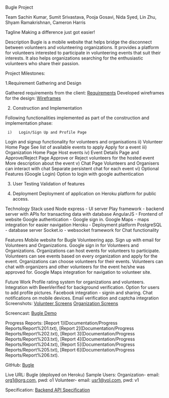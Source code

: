 Bugle Project

Team
Sachin Kumar, Sumit Srivastava, Pooja Gosavi, Nida Syed, Lin Zhu, Shyam Ramakrishnan, Cameron Harris

Tagline
Making a difference just got easier!

Description
Bugle is a mobile website that helps bridge the disconnect between volunteers and volunteering organizations. It provides a platform for volunteers interested to participate in volunteering events that suit their interests. It also helps organizations searching for the enthusiastic volunteers who share their passion.

Project Milestones:

1.Requirement Gathering and Design

Gathered requirements from the client: [Requirements](Requirements.md)
Developed wireframes for the design: [Wireframes](Wireframes)

2. Construction and Implementation

Following functionalities implemented as part of the construction and implementation phase:

     i)   Login/Sign Up and Profile Page
Login and signup functionality for volunteers and organisations
     ii)  Volunteer Home Page
See list of available events to apply
Apply for a event
     iii) Organization Home Page
Host events
     iv) Event Details Page and Approve/Reject Page
Approve or Reject volunteers for the hosted event
More description about the event
      v) Chat Page
Volunteers and Organisers can interact with chat
Separate persistent chat for each event
      vi) Optional Features (Google Login)
Option to login with google authentication
          
3. User Testing
Validation of features

4. Deployment
Deployment of application on Heroku platform for public access.

Technology Stack used
Node express - UI server
Play framework - backend server with APIs for transacting data with database
AngularJS - Frontend of website
Google authentication - Google sign in.
Google Maps - maps integration for easier navigation
Heroku - Deployment platform
PostgreSQL - database server
Socket.io - websocket framework for Chat functionality

Features
Mobile website for Bugle Volunteering app.
Sign up with email for Volunteers and Organizations.
Google sign in for Volunteers and Organizations.
Organizations can host events for volunteers to participate.
Volunteers can see events based on every organization and apply for the event.
Organizations can choose volunteers for their events.
Volunteers can chat with organizers and other volunteers for the event he/she was approved for.
Google Maps integration for navigation to volunteer site.

Future Work
Profile rating system for organizations and volunteers.
Integration with BeenVerified for background verification.
Option for users to add profile pictures.
Facebook integration - signin and sharing.
Chat notifications on mobile devices.
Email verification and captcha integration
Screenshots:
[Volunteer Screens](Media/Screenshots/Volunteer)
[Organization Screens](Media/Screenshots/Organization)

Screencast: [Bugle Demo](Media/Screencast/Bugle%20Demo.mov)

Progress Reports: [Report 1](Documentation/Progress Reports/Report%201.txt), [Report 2](Documentation/Progress Reports/Report%202.txt), [Report 3](Documentation/Progress Reports/Report%203.txt), [Report 4](Documentation/Progress Reports/Report%204.txt), [Report 5](Documentation/Progress Reports/Report%205.txt), [Report 6](Documentation/Progress Reports/Report%206.txt).

GitHub: [Bugle](https://github.com/NCSUMobiles/spring18_Bugle)

Live URL: Bugle (deployed on Heroku)
Sample Users:
Organization- email: org1@org.com, pwd: o1
Volunteer- email: usr1@vol.com, pwd: v1

Specification: [Backend API Specification](bugle-play-server/README.md)
